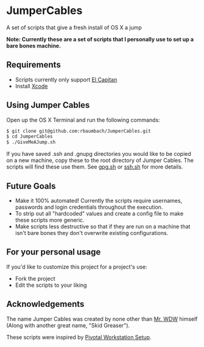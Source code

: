 # JumperCables
A set of scripts that give a fresh install of OS X a jump

**Note: Currently these are a set of scripts that I personally use to set up a bare bones machine.**

## Requirements

- Scripts currently only support [El Capitan](https://itunes.apple.com/us/app/os-x-el-capitan/id1018109117)
- Install [Xcode](https://itunes.apple.com/us/app/xcode/id497799835)

## Using Jumper Cables

Open up the OS X Terminal and run the following commands:

```sh
$ git clone git@github.com:rbaumbach/JumperCables.git
$ cd JumperCables
$ ./GiveMeAJump.sh
```

If you have saved .ssh and .gnupg directories you would like to be copied on a new machine, copy these to the root directory of Jumper Cables.  The scripts will find these use them.  See [gpg.sh](https://github.com/rbaumbach/JumperCables/blob/master/ElCapitan/gpg.sh) or [ssh.sh](https://github.com/rbaumbach/JumperCables/blob/master/ElCapitan/ssh.sh) for more details.



## Future Goals

- Make it 100% automated! Currently the scripts require usernames, passwords and login credentials throughout the execution.
- To strip out all "hardcoded" values and create a config file to make these scripts more generic.
- Make scripts less destructive so that if they are run on a machine that isn't bare bones they don't overwrite existing configurations.

## For your personal usage

If you'd like to customize this project for a project's use:

- Fork the project
- Edit the scripts to your liking

## Acknowledgements

The name Jumper Cables was created by none other than [Mr. WDW](https://github.com/weitzel926) himself (Along with another great name, "Skid Greaser").

These scripts were inspired by [Pivotal Workstation Setup](https://github.com/pivotal/workstation-setup).
